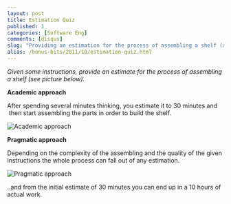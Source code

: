 ```yaml
---
layout: post
title: Estimation Quiz
published: 1
categories: [Software Eng]
comments: [disqus]
slug: "Providing an estimation for the process of assembling a shelf (and failing)."
alias: /bonus-bits/2011/10/estimation-quiz.html
---
```

<p><em>Given some instructions, provide an estimate for the process of assembling a shelf (see picture below).</em></p>

**Academic approach**

<p>After <span>spending</span> several minutes thinking, you estimate it to 30 minutes and &#0160;then start assembling the parts in order to build the shelf.<em><strong><br /></strong></em></p>

<p><img src="http://farm9.staticflickr.com/8492/8398554832_23607b3fea_o.png" alt="Academic approach" /></p>

**Pragmatic approach**

<p>Depending on the complexity of the assembling and the quality of the given instructions the whole process can fall out of any estimation.</p>

<p><img src="http://farm9.staticflickr.com/8515/8397466279_8c02b3985f_o.png" alt="Pragmatic approach" /></p>

<p>..and from the initial estimate of 30 minutes you can end up in a 10 hours of actual work.</p>

